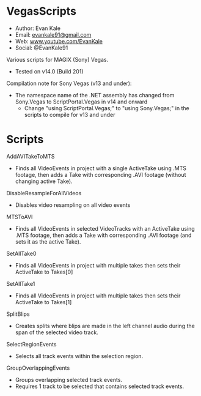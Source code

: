 # VegasScripts
- Author: Evan Kale
- Email: evankale91@gmail.com
- Web: www.youtube.com/EvanKale
- Social: @EvanKale91

Various scripts for MAGIX (Sony) Vegas.
- Tested on v14.0 (Build 201)

Compilation note for Sony Vegas (v13 and under):
- The namespace name of the .NET assembly has changed from Sony.Vegas to ScriptPortal.Vegas in v14 and onward
  - Change "using ScriptPortal.Vegas;" to "using Sony.Vegas;" in the scripts to compile for v13 and under


Scripts
=======

AddAVITakeToMTS
- Finds all VideoEvents in project with a single ActiveTake using .MTS footage, then adds a Take with corresponding .AVI footage (without changing active Take).

DisableResampleForAllVideos
- Disables video resampling on all video events

MTSToAVI
- Finds all VideoEvents in selected VideoTracks with an ActiveTake using .MTS footage, then adds a Take with corresponding .AVI footage (and sets it as the active Take).

SetAllTake0
- Finds all VideoEvents in project with multiple takes then sets their ActiveTake to Takes[0]

SetAllTake1
- Finds all VideoEvents in project with multiple takes then sets their ActiveTake to Takes[1]

SplitBlips
- Creates splits where blips are made in the left channel audio during the span of the selected video track.

SelectRegionEvents
- Selects all track events within the selection region.

GroupOverlappingEvents
- Groups overlapping selected track events.
- Requires 1 track to be selected that contains selected track events.